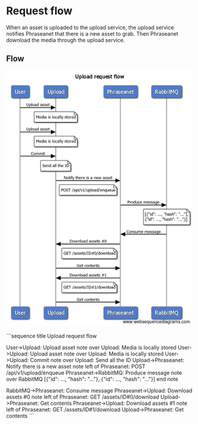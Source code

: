 # Request flow

When an asset is uploaded to the upload service, the upload service notifies Phraseanet that there is a new asset to grab.
Then Phraseanet download the media through the upload service.

## Flow

![Sequence](sequence.png "Request sequence")

​```sequence
title Upload request flow

User->Upload: Upload asset
note over Upload: Media is locally stored
User->Upload: Upload asset
note over Upload: Media is locally stored
User->Upload: Commit
note over Upload: Send all the ID
Upload->Phraseanet: Notify there is a new asset
note left of Phraseanet: POST /api/v1/upload/enqueue
Phraseanet->RabbitMQ: Produce message
note over RabbitMQ
    [{"id": ..., "hash": "..."},
      {"id": ..., "hash": "..."}]
end note

RabbitMQ->Phraseanet: Consume message
Phraseanet->Upload: Download assets #0
note left of Phraseanet: GET /assets/ID#0/download
Upload->Phraseanet: Get contents
Phraseanet->Upload: Download assets #1
note left of Phraseanet: GET /assets/ID#1/download
Upload->Phraseanet: Get contents
​```
